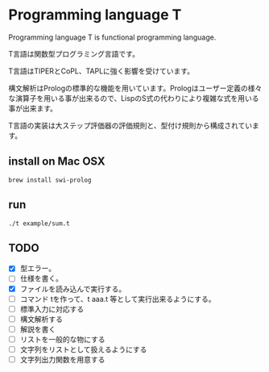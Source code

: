 # Programming language T

Programming language T is functional programming language.

T言語は関数型プログラミング言語です。

T言語はTIPERとCoPL、TAPLに強く影響を受けています。

構文解析はPrologの標準的な機能を用いています。Prologはユーザー定義の様々な演算子を用いる事が出来るので、LispのS式の代わりにより複雑な式を用いる事が出来ます。

T言語の実装は大ステップ評価器の評価規則と、型付け規則から構成されています。

## install on Mac OSX

	brew install swi-prolog

## run

	./t example/sum.t

## TODO

- [x] 型エラー。
- [ ] 仕様を書く。
- [x] ファイルを読み込んで実行する。
- [ ] コマンド tを作って、t aaa.t 等として実行出来るようにする。
- [ ] 標準入力に対応する
- [ ] 構文解析する
- [ ] 解説を書く
- [ ] リストを一般的な物にする
- [ ] 文字列をリストとして扱えるようにする
- [ ] 文字列出力関数を用意する
